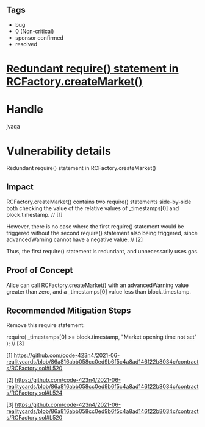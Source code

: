 ## Tags

- bug
- 0 (Non-critical)
- sponsor confirmed
- resolved

# [Redundant require() statement in RCFactory.createMarket()](https://github.com/code-423n4/2021-06-realitycards-findings/issues/62) 

# Handle

jvaqa


# Vulnerability details

Redundant require() statement in RCFactory.createMarket()

## Impact

RCFactory.createMarket() contains two require() statements side-by-side both checking the value of the relative values of _timestamps[0] and block.timestamp. // [1]

However, there is no case where the first require() statement would be triggered without the second require() statement also being triggered, since advancedWarning cannot have a negative value. // [2]

Thus, the first require() statement is redundant, and unnecessarily uses gas.

## Proof of Concept

Alice can call RCFactory.createMarket() with an advancedWarning value greater than zero, and a _timestamps[0] value less than block.timestamp.

## Recommended Mitigation Steps

Remove this require statement:

require(
                _timestamps[0] >= block.timestamp,
                "Market opening time not set"
            ); // [3]


[1] https://github.com/code-423n4/2021-06-realitycards/blob/86a816abb058cc0ed9b6f5c4a8ad146f22b8034c/contracts/RCFactory.sol#L520

[2] https://github.com/code-423n4/2021-06-realitycards/blob/86a816abb058cc0ed9b6f5c4a8ad146f22b8034c/contracts/RCFactory.sol#L524

[3] https://github.com/code-423n4/2021-06-realitycards/blob/86a816abb058cc0ed9b6f5c4a8ad146f22b8034c/contracts/RCFactory.sol#L520

